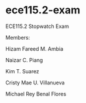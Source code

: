 # ece115.2-exam

ECE115.2 Stopwatch Exam


Members:

Hizam Fareed M. Ambia

Naizar C. Piang

Kim T. Suarez

Cristy Mae U. Villanueva

Michael Rey Benal Flores
